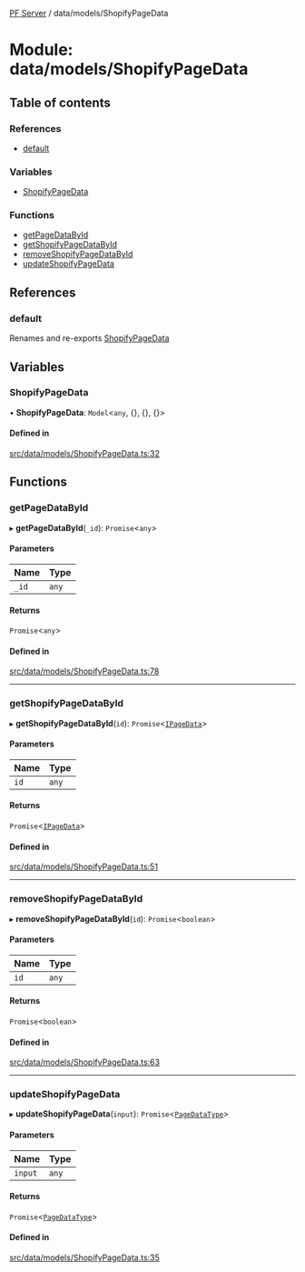 [PF Server](../README.md) / data/models/ShopifyPageData

# Module: data/models/ShopifyPageData

## Table of contents

### References

- [default](data_models_ShopifyPageData.md#default)

### Variables

- [ShopifyPageData](data_models_ShopifyPageData.md#shopifypagedata)

### Functions

- [getPageDataById](data_models_ShopifyPageData.md#getpagedatabyid)
- [getShopifyPageDataById](data_models_ShopifyPageData.md#getshopifypagedatabyid)
- [removeShopifyPageDataById](data_models_ShopifyPageData.md#removeshopifypagedatabyid)
- [updateShopifyPageData](data_models_ShopifyPageData.md#updateshopifypagedata)

## References

### default

Renames and re-exports [ShopifyPageData](data_models_ShopifyPageData.md#shopifypagedata)

## Variables

### ShopifyPageData

• **ShopifyPageData**: `Model`<`any`, {}, {}, {}\>

#### Defined in

[src/data/models/ShopifyPageData.ts:32](https://bitbucket.org/bravebits/pfserver/src/83cf3bb/src/data/models/ShopifyPageData.ts#lines-32)

## Functions

### getPageDataById

▸ **getPageDataById**(`_id`): `Promise`<`any`\>

#### Parameters

| Name | Type |
| :------ | :------ |
| `_id` | `any` |

#### Returns

`Promise`<`any`\>

#### Defined in

[src/data/models/ShopifyPageData.ts:78](https://bitbucket.org/bravebits/pfserver/src/83cf3bb/src/data/models/ShopifyPageData.ts#lines-78)

___

### getShopifyPageDataById

▸ **getShopifyPageDataById**(`id`): `Promise`<[`IPageData`](../interfaces/data_models_types.IPageData.md)\>

#### Parameters

| Name | Type |
| :------ | :------ |
| `id` | `any` |

#### Returns

`Promise`<[`IPageData`](../interfaces/data_models_types.IPageData.md)\>

#### Defined in

[src/data/models/ShopifyPageData.ts:51](https://bitbucket.org/bravebits/pfserver/src/83cf3bb/src/data/models/ShopifyPageData.ts#lines-51)

___

### removeShopifyPageDataById

▸ **removeShopifyPageDataById**(`id`): `Promise`<`boolean`\>

#### Parameters

| Name | Type |
| :------ | :------ |
| `id` | `any` |

#### Returns

`Promise`<`boolean`\>

#### Defined in

[src/data/models/ShopifyPageData.ts:63](https://bitbucket.org/bravebits/pfserver/src/83cf3bb/src/data/models/ShopifyPageData.ts#lines-63)

___

### updateShopifyPageData

▸ **updateShopifyPageData**(`input`): `Promise`<[`PageDataType`](data_models_types.md#pagedatatype)\>

#### Parameters

| Name | Type |
| :------ | :------ |
| `input` | `any` |

#### Returns

`Promise`<[`PageDataType`](data_models_types.md#pagedatatype)\>

#### Defined in

[src/data/models/ShopifyPageData.ts:35](https://bitbucket.org/bravebits/pfserver/src/83cf3bb/src/data/models/ShopifyPageData.ts#lines-35)
